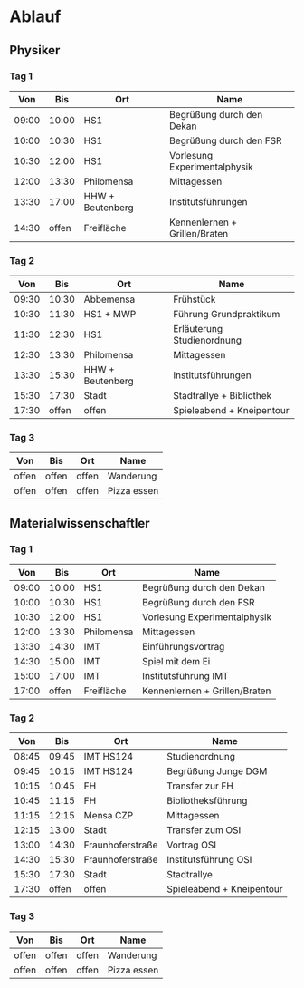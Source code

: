 Ablauf
======

Physiker
--------

### Tag 1

| Von	| Bis	| Ort			| Name				|
|-------|-------|-----------------------|-------------------------------|
| 09:00	| 10:00 | HS1			| Begrüßung durch den Dekan	|
| 10:00	| 10:30	| HS1			| Begrüßung durch den FSR	|
| 10:30	| 12:00 | HS1			| Vorlesung Experimentalphysik	|
| 12:00	| 13:30 | Philomensa		| Mittagessen			|
| 13:30	| 17:00 | HHW + Beutenberg	| Institutsführungen		|
| 14:30 | offen	| Freifläche		| Kennenlernen + Grillen/Braten	|

### Tag 2

| Von 	| Bis 	| Ort			| Name				|
|-------|-------|-----------------------|-------------------------------|
| 09:30 | 10:30 | Abbemensa		| Frühstück			|
| 10:30 | 11:30 | HS1 + MWP		| Führung Grundpraktikum	|
| 11:30 | 12:30 | HS1			| Erläuterung Studienordnung	|
| 12:30 | 13:30 | Philomensa		| Mittagessen			|
| 13:30 | 15:30 | HHW + Beutenberg	| Institutsführungen		|
| 15:30	| 17:30 | Stadt			| Stadtrallye + Bibliothek	|
| 17:30 | offen | offen			| Spieleabend + Kneipentour	|

### Tag 3

| Von 	| Bis 	| Ort			| Name				|
|-------|-------|-----------------------|-------------------------------|
| offen | offen | offen			| Wanderung			|
| offen | offen | offen			| Pizza essen			|

Materialwissenschaftler
-----------------------

### Tag 1

| Von	| Bis	| Ort			| Name				|
|-------|-------|-----------------------|-------------------------------|
| 09:00	| 10:00 | HS1			| Begrüßung durch den Dekan	|
| 10:00	| 10:30	| HS1			| Begrüßung durch den FSR	|
| 10:30	| 12:00 | HS1			| Vorlesung Experimentalphysik	|
| 12:00	| 13:30 | Philomensa		| Mittagessen			|
| 13:30 | 14:30 | IMT			| Einführungsvortrag		|
| 14:30 | 15:00 | IMT			| Spiel mit dem Ei		|
| 15:00	| 17:00	| IMT			| Institutsführung IMT		|
| 17:00 | offen | Freifläche		| Kennenlernen + Grillen/Braten |

### Tag 2

| Von 	| Bis 	| Ort			| Name				|
|-------|-------|-----------------------|-------------------------------|
| 08:45 | 09:45 | IMT HS124		| Studienordnung		|
| 09:45 | 10:15 | IMT HS124		| Begrüßung Junge DGM		|
| 10:15 | 10:45 | FH			| Transfer zur FH		|
| 10:45 | 11:15 | FH			| Bibliotheksführung		|
| 11:15 | 12:15 | Mensa CZP		| Mittagessen			|
| 12:15 | 13:00 | Stadt			| Transfer zum OSI		|
| 13:00 | 14:30 | Fraunhoferstraße	| Vortrag OSI			|
| 14:30 | 15:30 | Fraunhoferstraße	| Institutsführung OSI		|
| 15:30 | 17:30 | Stadt			| Stadtrallye			|
| 17:30 | offen | offen			| Spieleabend + Kneipentour	|

### Tag 3

| Von 	| Bis 	| Ort			| Name				|
|-------|-------|-----------------------|-------------------------------|
| offen | offen | offen			| Wanderung			|
| offen | offen | offen			| Pizza essen			|
